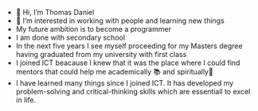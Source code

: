 - 👋 Hi, I’m Thomas Daniel
- 👀 I’m interested in working with people and learning new things 
- My future ambition is to become a programmer
- I am done with secondary school 
- In the next five years I see myself proceeding for my Masters degree having graduated from my university with first class
- I joined ICT beacause I knew that it was the place where I could find mentors that could help me academically 📚 and spiritually🙏
- I have learned many things since I joined ICT. It has developed my problem-solving and critical-thinking skills which are essentiall to excel in life.
<!---
Thomas; is a ✨ special ✨ repository because its `README.md` (this file) appears on your GitHub profile.
You can click the Preview link to take a look at your changes.
--->
